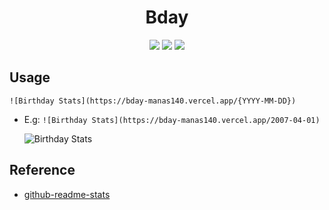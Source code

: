 <h1 align="center">Bday</h1>

<p align="center">
  <a href="https://github.com/Manas140/Bday/stargazers"><img src="https://img.shields.io/github/stars/Manas140/Bday?colorA=151515&colorB=8C977D&style=for-the-badge&logo=starship"></a>
  <a href="https://github.com/Manas140/Bday/issues"><img src="https://img.shields.io/github/issues/Manas140/Bday?colorA=151515&colorB=B66467&style=for-the-badge&logo=bugatti"></a>
  <a href="https://github.com/Manas140/Bday/network/members"><img src="https://img.shields.io/github/forks/Manas140/Bday?colorA=151515&colorB=8DA3B9&style=for-the-badge&logo=github"></a>
</p>

## Usage

```
![Birthday Stats](https://bday-manas140.vercel.app/{YYYY-MM-DD})
```

- E.g: `![Birthday Stats](https://bday-manas140.vercel.app/2007-04-01)`

  ![Birthday Stats](https://bday-manas140.vercel.app/2007-04-01)

## Reference

- [github-readme-stats](https://github.com/anuraghazra/github-readme-stats)

